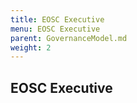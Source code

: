 ```yaml
---
title: EOSC Executive
menu: EOSC Executive
parent: GovernanceModel.md
weight: 2
---
```


EOSC Executive
--------------
